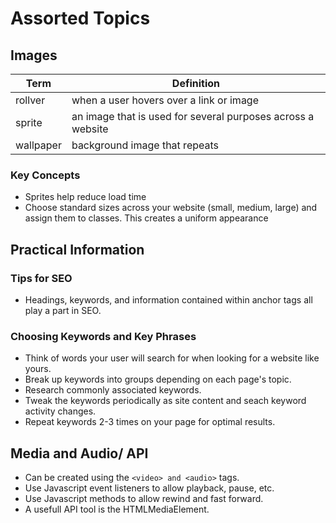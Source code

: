 # Assorted Topics

## Images

Term | Definition
----- | -----
rollver | when a user hovers over a link or image
sprite | an image that is used for several purposes across a website
wallpaper | background image that repeats

### Key Concepts

- Sprites help reduce load time
- Choose standard sizes across your website (small, medium, large) and assign them to classes. This creates a uniform appearance

## Practical Information

### Tips for SEO

- Headings, keywords, and information contained within anchor tags all play a part in SEO. 

### Choosing Keywords and Key Phrases

- Think of words your user will search for when looking for a website like yours.
- Break up keywords into groups depending on each page's topic.
- Research commonly associated keywords.
- Tweak the keywords periodically as site content and seach keyword activity changes.
- Repeat keywords 2-3 times on your page for optimal results.

## Media and Audio/ API

- Can be created using the ```<video> and <audio>``` tags.
- Use Javascript event listeners to allow playback, pause, etc.
- Use Javascript methods to allow rewind and fast forward.
- A usefull API tool is the HTMLMediaElement.
